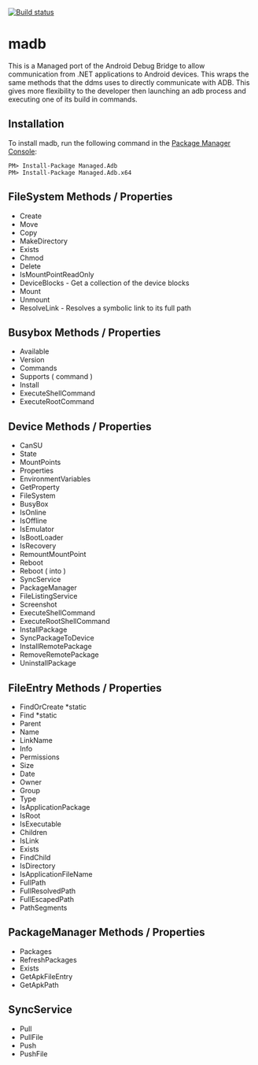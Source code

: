 [![Build status](https://ci.appveyor.com/api/projects/status/dn8mjauo4i5ghwlg?svg=true)](https://ci.appveyor.com/project/camalot/madb)

# madb
This is a Managed port of the Android Debug Bridge to allow communication from .NET applications to Android devices. 
This wraps the same methods that the ddms uses to directly communicate with ADB. 
This gives more flexibility to the developer then launching an adb process and executing one of its build in commands.

## Installation
To install madb, run the following command in the [Package Manager Console](http://docs.nuget.org/consume/package-manager-console):

```
PM> Install-Package Managed.Adb 
PM> Install-Package Managed.Adb.x64
```

## FileSystem Methods / Properties
* Create 
* Move 
* Copy 
* MakeDirectory 
* Exists 
* Chmod 
* Delete 
* IsMountPointReadOnly 
* DeviceBlocks - Get a collection of the device blocks 
* Mount 
* Unmount 
* ResolveLink - Resolves a symbolic link to its full path

## Busybox Methods / Properties
* Available 
* Version 
* Commands 
* Supports ( command ) 
* Install 
* ExecuteShellCommand 
* ExecuteRootCommand

## Device Methods / Properties
* CanSU 
* State 
* MountPoints 
* Properties 
* EnvironmentVariables 
* GetProperty 
* FileSystem 
* BusyBox 
* IsOnline 
* IsOffline 
* IsEmulator 
* IsBootLoader 
* IsRecovery 
* RemountMountPoint 
* Reboot 
* Reboot ( into ) 
* SyncService 
* PackageManager 
* FileListingService 
* Screenshot 
* ExecuteShellCommand 
* ExecuteRootShellCommand 
* InstallPackage 
* SyncPackageToDevice 
* InstallRemotePackage 
* RemoveRemotePackage 
* UninstallPackage

## FileEntry Methods / Properties
* FindOrCreate *static 
* Find *static 
* Parent 
* Name 
* LinkName 
* Info 
* Permissions 
* Size 
* Date 
* Owner 
* Group 
* Type 
* IsApplicationPackage 
* IsRoot 
* IsExecutable 
* Children 
* IsLink 
* Exists 
* FindChild 
* IsDirectory 
* IsApplicationFileName 
* FullPath 
* FullResolvedPath 
* FullEscapedPath 
* PathSegments

## PackageManager Methods / Properties
* Packages 
* RefreshPackages 
* Exists 
* GetApkFileEntry 
* GetApkPath

## SyncService
* Pull 
* PullFile 
* Push 
* PushFile
